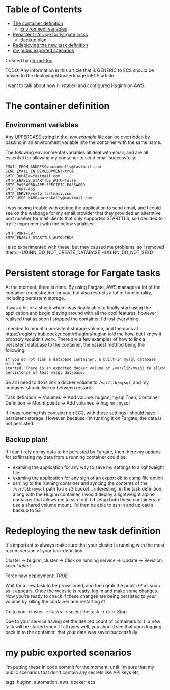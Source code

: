 
Table of Contents
=================

   * [The container definition](#the-container-definition)
      * [Environment variables](#environment-variables)
   * [Persistent storage for Fargate tasks](#persistent-storage-for-fargate-tasks)
      * [Backup plan!](#backup-plan)
   * [Redeploying the new task definition](#redeploying-the-new-task-definition)
   * [my pubic exported scenarios](#my-pubic-exported-scenarios)

Created by [gh-md-toc](https://github.com/ekalinin/github-markdown-toc)



TODO: Any information in this article that is GENERIC to ECS should be moved to
the deployingADockerImageToECS article

I want to talk about how I installed and configured Huginn on AWS.

# The container definition

## Environment variables

Any UPPERCASE string in the _.env.example_ file can be overridden by passing in
an environment variable into the container with the same name.

The following environmental variables all deal with email, and are all essential
for allowing my container to send email successfully:
```
EMAIL_FROM_ADDRESS=aaronkelly@fastmail.com
SEND_EMAIL_IN_DEVELOPMENT=true
SMTP_DOMAIN=fastmail.com
SMTP_ENABLE_STARTTLS_AUTO=false
SMTP_PASSWORD=APP_SPECIFIC_PASSWORD
SMTP_PORT=465
SMTP_SERVER=smtp.fastmail.com
SMTP_USER_NAME=aaronkelly@fastmail.com
```

I was having trouble with getting the application to send email, and I could see
on the webpage for my email provider that they provided an alterntive port
number for mail clients that only supported STARTTLS, so I decided to try it:
experiment with the below variables:
```
SMTP_PORT=587
SMTP_ENABLE_STARTTLS_AUTO=TRUE
```
I also experimented with these, but they caused me problems, so I removed them:
HUGINN_DO_NOT_CREATE_DATABASE
HUGINN_DO_NOT_SEED

# Persistent storage for Fargate tasks

At the moment, there is none. By using Fargate, AWS manages a lot of the
container orchestration for you, but also restricts a lot of functionality,
including persistent storage.

It was a bit of a shock when I was finally able to finally start using the
application and begin playing around with all the cool features, however I
realised that as soon I stopped the container, I'd lost everything.

I needed to mount a persistent storage volume, and the docs at
https://registry.hub.docker.com/r/huginn/huginn told me how, but I knew it
probably wouldn't work. There are a few examples of how to link a persistent
database to the container, the easiest method being the following:
```
If you do not link a database container, a built-in mysql database will be
started. There is an exported docker volume of /var/lib/mysql to allow
persistence of that mysql database.
```

So all i need to do is link a docker volume to `/var/lib/mysql`, and my
container should live on between restarts!

Task definition -> Volumes -> Add volume: huginn_mysql
Then, Container Definition -> Mount points -> Add volumes -> huginn_mysql

If I was running this container on EC2, with these settings I should have
persistent storage.
However, because I'm running it on Fargate, the data is not persisted.

## Backup plan!

If I can't rely on my data to be persisted by Fargate, then there my options for
exfiltrating my data from a running container could be:
- examing the application for any way to save my settings to a lightweight file
- examing the application for any sign of an export db to dump file option
- ssh'ing to the running container and syncing the contents of the
`/var/lib/mysql` path to an s3 bucket... interesting. in the task definition,
along with the Huginn container, i would deploy a lightweight alpine container
that allows me to ssh to it. I'd setup both these containers to use a shared
volume mount. I'd then be able to ssh in and upload a backup to S3

# Redeploying the new task definition

It's important to always make sure that your cluster is running with the most
recent version of your task definition.

Cluster -> huginn_cluster -> Click on running service -> Update -> Revision: _select latest_

Force new deployment: *TRUE*

Wait for a new task to be provisioned, and then grab the public IP as soon as it
appears. Once the website is ready, log in and make some changes. Now you're
ready to check if these changes are being persisted to your volume by killing
the container and restarting it!

Go to your cluster -> Tasks -> select the task -> click _Stop_

Due to your service having set the desired count of containers to `1`, a new
task will be started soon. If all goes well, you should see that upon logging back in to the
container, that your data was saved successfully.




# my pubic exported scenarios

I'm putting these in code commit for the moment, until I'm sure that my public scenarios that don't contain any secrets like API keys etc













tags: huginn, automation, aws, docker, ecs
